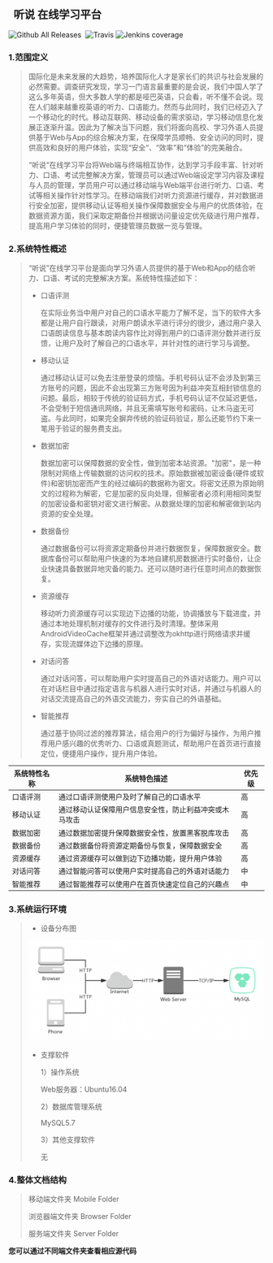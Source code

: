 ## &nbsp;&nbsp;听说 在线学习平台

![Github All Releases](https://img.shields.io/github/downloads/atom/atom/total.svg)&nbsp;&nbsp;![Travis](https://img.shields.io/travis/USER/REPO.svg)&nbsp;![Jenkins coverage](https://img.shields.io/jenkins/c/https/jenkins.qa.ubuntu.com/view/Utopic/view/All/job/address-book-service-utopic-i386-ci.svg)

### 1.范围定义

> ​	国际化是未来发展的大趋势，培养国际化人才是家长们的共识与社会发展的必然需要。调查研究发现，学习一门语言最重要的是会说，我们中国人学了这么多年英语，但大多数人学的都是哑巴英语，只会看，听不懂不会说。现在人们越来越重视英语的听力、口语能力。然而与此同时，我们已经迈入了一个移动化的时代。移动互联网、移动设备的需求驱动，学习移动信息化发展正逐渐升温。因此为了解决当下问题，我们将面向高校、学习外语人员提供基于Web与App的综合解决方案，在保障学员顺畅、安全访问的同时，提供高效和良好的用户体验，实现“安全“、“效率”和“体验”的完美融合。 
>
> ​     “听说“在线学习平台将Web端与终端相互协作，达到学习手段丰富、针对听力、口语、考试完整解决方案，管理员可以通过Web端设定学习内容及课程与人员的管理，学员用户可以通过移动端与Web端平台进行听力、口语、考试等相关操作针对性学习。在移动端我们对听力资源进行缓存，并对数据进行安全加密，提供移动认证等相关操作保障数据安全与用户的优质体验，在数据资源方面，我们采取定期备份并根据访问量设定优先级进行用户推荐，提高用户学习体验的同时，便捷管理员数据一览与管理。

### 2.系统特性概述

> ​	“听说”在线学习平台是面向学习外语人员提供的基于Web和App的结合听力、口语、考试的完整解决方案。系统特性描述如下： 
>
> * 口语评测 
>
>   在实际业务当中用户对自己的口语水平能力了解不足，当下的软件大多都是让用户自行跟读，对用户朗读水平进行评分的很少，通过用户录入口语朗读信息与基本朗读内容作比对得到用户的口语评测分数并进行反馈，让用户及时了解自己的口语水平，并针对性的进行学习与调整。 
>
> * 移动认证
>
>   通过移动认证可以免去注册登录的烦恼。手机号码认证不会涉及到第三方账号的问题，因此不会出现第三方账号因为利益冲突互相封锁信息的问题。最后，相较于传统的验证码方式，手机号码认证不仅延迟更低，不会受制于短信通讯网络，并且无需填写账号和密码，让木马盗无可盗。与此同时，如果完全摒弃传统的验证码验证，那么还能节约下来一笔用于验证的服务费支出。 
>
> * 数据加密
>
>   数据加密可以保障数据的安全性，做到加密本站资源。"加密"，是一种限制对网络上传输数据的访问权的技术。原始数据被加密设备(硬件或软件)和密钥加密而产生的经过编码的数据称为密文。将密文还原为原始明文的过程称为解密，它是加密的反向处理，但解密者必须利用相同类型的加密设备和密钥对密文进行解密。从数据处理的加密和解密做到站内资源的安全处理。 
>
> * 数据备份
>
>   通过数据备份可以将资源定期备份并进行数据恢复，保障数据安全。数据库备份可以帮助用户快速的为本地自建机房数据进行实时备份，让企业快速具备数据异地灾备的能力。还可以随时进行任意时间点的数据恢复。 
>
> * 资源缓存
>
>   移动听力资源缓存可以实现边下边播的功能，协调播放与下载进度，并通过本地处理机制对缓存的文件进行及时清理。整体采用AndroidVideoCache框架并通过调整改为okhttp进行网络请求并缓存，实现流媒体边下边播的原理。 
>
> * 对话问答
>
>   通过对话问答，可以帮助用户实时提高自己的外语对话能力。用户可以在对话栏目中通过指定语言与机器人进行实时对话，并通过与机器人的对话交流提高自己的外语交流能力，夯实自己的外语基础。 
>
> * 智能推荐
>
>   通过基于协同过滤的推荐算法，结合用户的行为偏好与操作，为用户推荐用户感兴趣的优秀听力、口语或真题测试，帮助用户在首页进行直接定位，便捷用户操作，提升用户体验。 

| 系统特性名称 | 系统特色描述                                           | 优先级 |
| ------------ | ------------------------------------------------------ | ------ |
| 口语评测     | 通过口语评测使用户及时了解自己的口语水平               | 高     |
| 移动认证     | 通过移动认证保障用户信息安全性，防止利益冲突或木马攻击 | 高     |
| 数据加密     | 通过数据加密提升保障数据安全性，放置黑客脱库攻击       | 高     |
| 数据备份     | 通过数据备份将资源定期备份与恢复，保障数据安全         | 高     |
| 资源缓存     | 通过资源缓存可以做到边下边播功能，提升用户体验         | 高     |
| 对话问答     | 通过智能问答可以使用户实时提高自己的外语对话能力       | 中     |
| 智能推荐     | 通过智能推荐可以使用户在首页快速定位自己的兴趣点       | 中     |

### 3.系统运行环境

> * 设备分布图
>
> ![image](./ReadmeImage/设备分布图.png)
>
> * 支撑软件
>
>   1）操作系统
>
>   Web服务器：Ubuntu16.04
>
>   2）数据库管理系统
>
>   MySQL5.7
>
>   3）其他支撑软件
>
>   无

### 4.整体文档结构

> 移动端文件夹 Mobile Folder
>
> 浏览器端文件夹 Browser Folder
>
> 服务端文件夹 Server Folder

<b>您可以通过不同端文件夹查看相应源代码</b>